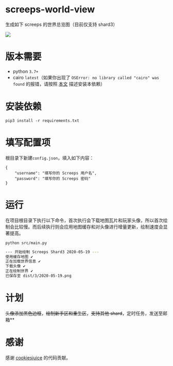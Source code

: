 # screeps-world-view

生成如下 screeps 的世界总览图（目前仅支持 shard3）

[![](https://s1.ax1x.com/2020/05/18/YfqmZT.th.png)](https://s1.ax1x.com/2020/05/18/YfqmZT.png)

# 版本需要

- python `3.7+`
- cairo `latest`（如果你出现了 `OSError: no library called "cairo" was found` 的报错，请按照 [本文](https://cairosvg.org/documentation/) 描述安装本依赖）

# 安装依赖

```
pip3 install -r requirements.txt
```

# 填写配置项

根目录下新建`config.json`，填入如下内容：

```
{
    "username": "填写你的 Screeps 用户名",
    "password": "填写你的 Screeps 密码"
}
```

# 运行

在项目根目录下执行以下命令，首次执行会下载地图瓦片和玩家头像，所以首次绘制会比较慢。而后续执行则会应用地图缓存和对头像进行增量更新，绘制速度会显著提高。

```
python src/main.py
```

```bash
--- 开始绘制 Screeps Shard3 2020-05-19 ---
使用缓存地图 ✔
正在加载世界信息 ✔                                                                                  
下载头像 ✔                                                                                          
正在绘制世界 ✔                                                                                      
已保存至 dist/3/2020-05-19.png
```

# 计划

~~头像添加黑色边框~~，~~绘制新手区和重生区~~，~~支持其他 shard~~，定时任务，发送至邮箱**

# 感谢

感谢 [cookiesjuice](https://github.com/cookiesjuice/) 的代码贡献。